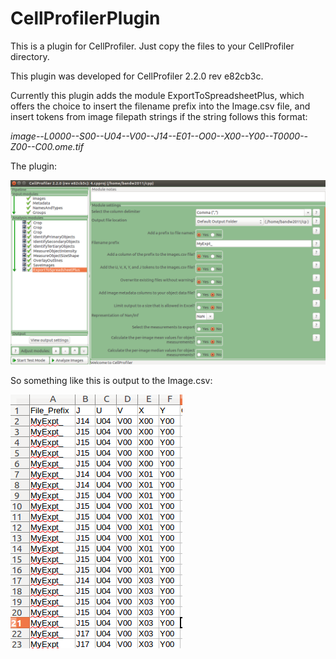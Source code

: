 # CellProfilerPlugin

This is a plugin for CellProfiler. Just copy the files to your CellProfiler directory.

This plugin was developed for CellProfiler 2.2.0 rev e82cb3c.

Currently this plugin adds the module ExportToSpreadsheetPlus, which offers the choice to insert the filename prefix into the Image.csv file, and insert tokens from image filepath strings if the string follows this format:

*image--L0000--S00--U04--V00--J14--E01--O00--X00--Y00--T0000--Z00--C00.ome.tif*

The plugin:

![Uh Oh! The image isn't here!](https://raw.githubusercontent.com/BandW2011/CellProfilerPlugin/master/img/screenshotA.png "Yes, this is a screenshot!")

So something like this is output to the Image.csv:

![Uh Oh! The image isn't here!](https://raw.githubusercontent.com/BandW2011/CellProfilerPlugin/master/img/spreadsheetA.png "Yes, this is a spreadsheet!")

